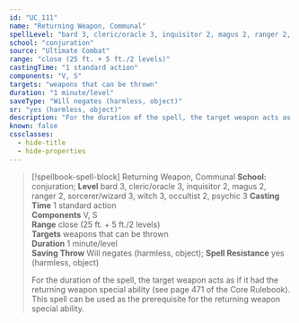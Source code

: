 ```yaml
---
id: "UC_111"
name: "Returning Weapon, Communal"
spellLevel: "bard 3, cleric/oracle 3, inquisitor 2, magus 2, ranger 2, sorcerer/wizard 3, witch 3, occultist 2, psychic 3"
school: "conjuration"
source: "Ultimate Combat"
range: "close (25 ft. + 5 ft./2 levels)"
castingTime: "1 standard action"
components: "V, S"
targets: "weapons that can be thrown"
duration: "1 minute/level"
saveType: "Will negates (harmless, object)"
sr: "yes (harmless, object)"
description: "For the duration of the spell, the target weapon acts as if it had the returning weapon special ability (see page 471 of the Core Rulebook).  This spell can be used as the prerequisite for the returning weapon special ability."
known: false
cssclasses:
  - hide-title
  - hide-properties
---
```


> [!spellbook-spell-block] Returning Weapon, Communal
> **School:** conjuration; **Level** bard 3, cleric/oracle 3, inquisitor 2, magus 2, ranger 2, sorcerer/wizard 3, witch 3, occultist 2, psychic 3
> **Casting Time** 1 standard action  
> **Components** V, S  
> **Range** close (25 ft. + 5 ft./2 levels)  
> **Targets** weapons that can be thrown  
> **Duration** 1 minute/level  
> **Saving Throw** Will negates (harmless, object); **Spell Resistance** yes (harmless, object)
> 
> For the duration of the spell, the target weapon acts as if it had the returning weapon special ability (see page 471 of the Core Rulebook).  This spell can be used as the prerequisite for the returning weapon special ability.